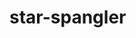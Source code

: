 # star-spangler

<img scr="https://raw.githubusercontent.com/YGYOOO/star-spangler/master/screenshots/2.gif" width="700px">
